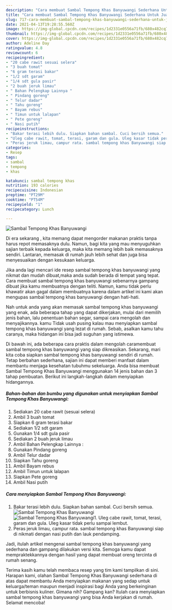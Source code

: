 ```yaml
---
description: "Cara membuat Sambal Tempong Khas Banyuwangi Sederhana Untuk Jualan"
title: "Cara membuat Sambal Tempong Khas Banyuwangi Sederhana Untuk Jualan"
slug: 717-cara-membuat-sambal-tempong-khas-banyuwangi-sederhana-untuk-jualan
date: 2021-04-13T19:28:55.560Z
image: https://img-global.cpcdn.com/recipes/1d2331e0556a71fb/680x482cq70/sambal-tempong-khas-banyuwangi-foto-resep-utama.jpg
thumbnail: https://img-global.cpcdn.com/recipes/1d2331e0556a71fb/680x482cq70/sambal-tempong-khas-banyuwangi-foto-resep-utama.jpg
cover: https://img-global.cpcdn.com/recipes/1d2331e0556a71fb/680x482cq70/sambal-tempong-khas-banyuwangi-foto-resep-utama.jpg
author: Adeline Day
ratingvalue: 4.8
reviewcount: 6
recipeingredient:
- "20 cabe rawit sesuai selera"
- "3 buah tomat"
- "6 gram terasi bakar"
- "1/2 sdt garam"
- "1/4 sdt gula pasir"
- "2 buah jeruk limau"
- " Bahan Pelengkap Lainnya "
- " Pindang goreng"
- " Telur dadar"
- " Tahu goreng"
- " Bayam rebus"
- " Timun untuk lalapan"
- " Pete goreng"
- " Nasi putih"
recipeinstructions:
- "Bakar terasi lebih dulu. Siapkan bahan sambal. Cuci bersih semua."
- "Uleg cabe rawit, tomat, terasi, garam dan gula. Uleg kasar tidak perlu sampai lembut."
- "Peras jeruk limau, campur rata. sambal tempong khas Banyuwangi siap di nikmati dengan nasi putih dan lauk pendamping."
categories:
- Resep
tags:
- sambal
- tempong
- khas

katakunci: sambal tempong khas 
nutrition: 193 calories
recipecuisine: Indonesian
preptime: "PT29M"
cooktime: "PT54M"
recipeyield: "1"
recipecategory: Lunch

---
```



![Sambal Tempong Khas Banyuwangi](https://img-global.cpcdn.com/recipes/1d2331e0556a71fb/680x482cq70/sambal-tempong-khas-banyuwangi-foto-resep-utama.jpg)

Di era  sekarang , kita memang dapat mengorder makanan praktis tanpa harus repot memasaknya dulu. Namun, bagi kita yang mau menyuguhkan sajian terbaik kepada keluarga, maka kita memang lebih baik memasaknya sendiri. Lantaran, memasak di rumah jauh lebih sehat dan juga bisa menyesuaikan dengan kesukaan keluarga.

Jika anda lagi mencari ide resep sambal tempong khas banyuwangi yang nikmat dan mudah dibuat,maka anda sudah berada di tempat yang tepat. Cara membuat sambal tempong khas banyuwangi  sebenarnya gampang dibuat jika kamu membuatnya dengan teliti. Namun, kamu tidak perlu khawatir akan gagal dalam membuatnya 
karena dalam artikel ini kami akan mengupas sambal tempong khas banyuwangi dengan hati-hati.  



Nah untuk anda yang akan memasak sambal tempong khas banyuwangi yang enak, ada beberapa tahap yang dapat dikerjakan, mulai dari memilih jenis bahan, lalu penentuan bahan segar, sampai cara mengolah dan menyajikannya. kamu Tidak usah pusing kalau mau menyiapkan sambal tempong khas banyuwangi yang lezat di rumah. Sebab, asalkan kamu  tahu caranya, maka hidangan ini bisa jadi suguhan yang istimewa.

Di bawah ini, ada beberapa cara praktis  dalam mengolah caramembuat sambal tempong khas banyuwangi yang siap dikreasikan. Sekarang, mari kita coba siapkan sambal tempong khas banyuwangi sendiri di rumah. Tetap berbahan sederhana, sajian ini dapat memberi manfaat dalam membantu menjaga kesehatan tubuhmu sekeluarga. Anda bisa membuat Sambal Tempong Khas Banyuwangi menggunakan 14 jenis bahan dan 3 tahap pembuatan. Berikut ini langkah-langkah dalam menyiapkan hidangannya.

<!--inarticleads1-->

##### Bahan-bahan dan bumbu yang digunakan untuk menyiapkan Sambal Tempong Khas Banyuwangi:

1. Sediakan 20 cabe rawit (sesuai selera)
1. Ambil 3 buah tomat
1. Siapkan 6 gram terasi bakar
1. Sediakan 1/2 sdt garam
1. Gunakan 1/4 sdt gula pasir
1. Sediakan 2 buah jeruk limau
1. Ambil  Bahan Pelengkap Lainnya :
1. Gunakan  Pindang goreng
1. Ambil  Telur dadar
1. Siapkan  Tahu goreng
1. Ambil  Bayam rebus
1. Ambil  Timun untuk lalapan
1. Siapkan  Pete goreng
1. Ambil  Nasi putih




<!--inarticleads2-->

##### Cara menyiapkan Sambal Tempong Khas Banyuwangi:

1. Bakar terasi lebih dulu. Siapkan bahan sambal. Cuci bersih semua.
<img src="https://img-global.cpcdn.com/steps/c0ba9771192fd40c/160x128cq70/sambal-tempong-khas-banyuwangi-langkah-memasak-1-foto.jpg" alt="Sambal Tempong Khas Banyuwangi"><img src="https://img-global.cpcdn.com/steps/e5f4749bbbbc5435/160x128cq70/sambal-tempong-khas-banyuwangi-langkah-memasak-1-foto.jpg" alt="Sambal Tempong Khas Banyuwangi">1. Uleg cabe rawit, tomat, terasi, garam dan gula. Uleg kasar tidak perlu sampai lembut.
1. Peras jeruk limau, campur rata. sambal tempong khas Banyuwangi siap di nikmati dengan nasi putih dan lauk pendamping.




Jadi, itulah artikel mengenai  sambal tempong khas banyuwangi  yang sederhana dan gampang dilakukan versi kita. Semoga kamu dapat mempraktekkannya dengan hasil yang dapat membuat oreng tercinta di rumah senang. 

Terima kasih kamu telah membaca resep yang tim kami tampilkan di sini. Harapan kami, olahan  Sambal Tempong Khas Banyuwangi sederhana di atas dapat membantu Anda menyiapkan makanan yang sedap untuk keluarga/teman maupun menjadi inspirasi bagi Anda yang berkeinginan untuk berbisnis kuliner. Gimana nih? Gampang kan? Itulah cara menyiapkan sambal tempong khas banyuwangi yang bisa Anda kerjakan di rumah. Selamat mencoba!

